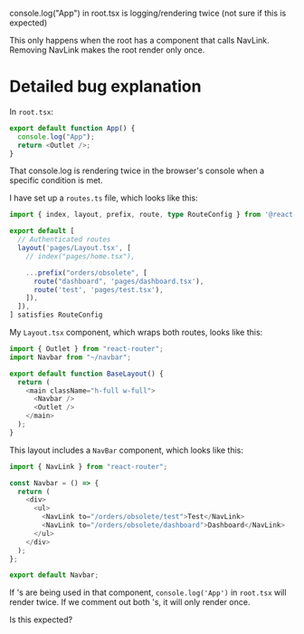 console.log("App") in root.tsx is logging/rendering twice (not sure if this is expected)

This only happens when the root has a component that calls NavLink. Removing NavLink makes the root render only once.

# Detailed bug explanation

In `root.tsx`:

```ts
export default function App() {
  console.log("App");
  return <Outlet />;
}
```

That console.log is rendering twice in the browser's console when a specific condition is met.

I have set up a `routes.ts` file, which looks like this:

```ts
import { index, layout, prefix, route, type RouteConfig } from '@react-router/dev/routes'

export default [
  // Authenticated routes
  layout('pages/Layout.tsx', [
    // index("pages/home.tsx"),

    ...prefix("orders/obsolete", [
      route("dashboard", 'pages/dashboard.tsx'),
      route('test', 'pages/test.tsx'),
    ]),
  ]),
] satisfies RouteConfig
```

My `Layout.tsx` component, which wraps both routes, looks like this:

```ts
import { Outlet } from "react-router";
import Navbar from "~/navbar";

export default function BaseLayout() {
  return (
    <main className="h-full w-full">
      <Navbar />
      <Outlet />
    </main>
  );
}
```

This layout includes a `NavBar` component, which looks like this:

```ts
import { NavLink } from "react-router";

const Navbar = () => {
  return (
    <div>
      <ul>
        <NavLink to="/orders/obsolete/test">Test</NavLink>
        <NavLink to="/orders/obsolete/dashboard">Dashboard</NavLink>
      </ul>
    </div>
  );
};

export default Navbar;
```

If <NavLink>'s are being used in that component, `console.log('App')` in `root.tsx` will render twice.
If we comment out both <NavLink>'s, it will only render once.

Is this expected?